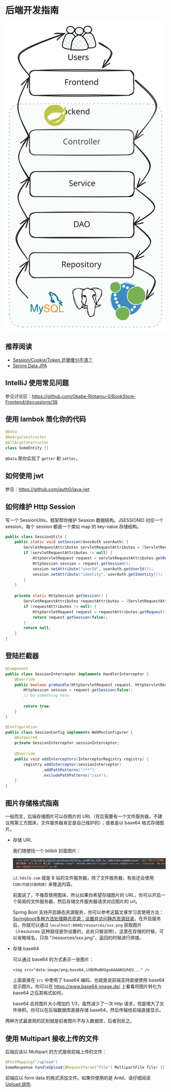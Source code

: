 # 后端开发指南

![](../images/backend_arch.svg)

## 推荐阅读
+ [Session/Cookie/Token 还傻傻分不清？](https://mp.weixin.qq.com/s/5oFKdbFWgZrwqESNTZn77w)
+ [Spring Data JPA](https://docs.spring.io/spring-data/jpa/reference/jpa/query-methods.html)

## IntelliJ 使用常见问题

参见讨论区：https://github.com/Okabe-Rintarou-0/BookStore-Frontend/discussions/38

## 使用 lambok 简化你的代码

```java
@Data
@NoArgsConstructor
@AllArgsConstructor
class SomeEntity {}
```

`@Data` 帮你实现了 `getter` 和 `setter`。

## 如何使用 jwt

参见：https://github.com/auth0/java-jwt

## 如何维护 Http Session

写一个 SessionUtils，框架帮你维护 Session 数据结构。JSESSIONID 对应一个 session，每个 session 都是一个类似 map 的 key-value 存储结构。

```java
public class SessionUtils {
    public static void setSession(UserAuth userAuth) {
        ServletRequestAttributes servletRequestAttributes = (ServletRequestAttributes) RequestContextHolder.getRequestAttributes();
        if (servletRequestAttributes != null) {
            HttpServletRequest request = servletRequestAttributes.getRequest();
            HttpSession session = request.getSession();
            session.setAttribute("userId", userAuth.getUserId());
            session.setAttribute("identity", userAuth.getIdentity());
        }
    }

    private static HttpSession getSession() {
        ServletRequestAttributes requestAttributes = (ServletRequestAttributes) RequestContextHolder.getRequestAttributes();
        if (requestAttributes != null) {
            HttpServletRequest request = requestAttributes.getRequest();
            return request.getSession(false);
        }
        return null;
    }
}
```

## 登陆拦截器

```java
@Component
public class SessionInterceptor implements HandlerInterceptor {
    @Override
    public boolean preHandle(HttpServletRequest request, HttpServletResponse response, Object handler) {
        HttpSession session = request.getSession(false);
        // Do something here

        return true;
    }
}
```

```java
@Configuration
public class SessionConfig implements WebMvcConfigurer {
    @Autowired
    private SessionInterceptor sessionInterceptor;

    @Override
    public void addInterceptors(InterceptorRegistry registry) {
        registry.addInterceptor(sessionInterceptor)
                .addPathPatterns("/**")
                .excludePathPatterns("/xxx");
    }
}
```


## 图片存储格式指南

一般而言，后端存储图片可以存图片的 URL（背后需要有一个文件服务器，不建议用第三方图床，文件服务器肯定是自己维护的）；或者是以 base64 格式存储图片。

+ 存储 URL

    我们随便找一个 bilibili 封面图片：

    ![](../images/img_url.png)

    `i2.hdslb.com` 就是 B 站的文件服务器，除了文件服务器，有些还会使用 `CDN(内容分发网络)` 来推送内容。

    前面说了，不推荐使用图床，所以如果你希望存储图片的 URL，你可以开启一个简易的文件服务器，然后存储文件服务器请求对应图片的 url。

    Spring Boot 支持开启静态资源服务，你可以参考这篇文章学习其使用方法：[Springboot多种方法处理静态资源：设置并访问静态资源目录](https://juejin.cn/post/7022823623844954142)。在开启服务后，你就可以通过 `localhost:8080/resources/xxx.png` 获取图片（/resources 这种路径是你设置的，此处只做说明）。这里在存储的时候，可以省略域名，只存 "/resources/xxx.png"，返回的时候进行拼接。

+ 存储 base64

    可以通过 base64 的方式表示一张图片：

    `<img src="data:image/png;base64,iVBORw0KGgoAAAANSUhEU..." />`

    上面直接在 `src` 中使用了 base64 编码，也就是说前端支持直接使用 base64 显示图片。你可以在 https://www.base64-image.de/ 上看看将图片转化为 base64 之后其格式如何。

    base64 会将图片大小增加约 1/3，虽然减少了一次 http 请求，但是增大了文件体积。你可以在后端数据库直接存储 base64，然后传输给前端直接显示。

两种方式最直观的区别就是前者图片不存入数据库，后者则反之。

## 使用 Multipart 接收上传的文件

后端应该以 Multipart 的方式接收前端上传的文件：

```java
@PostMapping("/upload")
SomeResponse handleUpload(@RequestParam("file") MultipartFile file) {}
```

前端应以 form data 的格式添加文件。如果你使用的是 Antd，请仔细阅读 [Upload 组件](https://ant-design.antgroup.com/components/upload-cn).